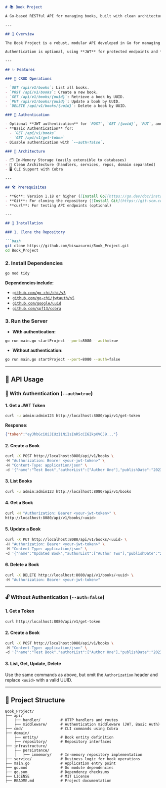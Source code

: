 

````markdown
# 📚 Book Project

A Go-based RESTful API for managing books, built with clean architecture principles and supporting CRUD operations with optional JWT and Basic Authentication.

---

## 📖 Overview

The Book Project is a robust, modular API developed in Go for managing a collection of books. It provides endpoints for creating, reading, updating, and deleting books, with a clean architecture that separates concerns into domain, application, and infrastructure layers.

Authentication is optional, using **JWT** for protected endpoints and **Basic Authentication** for listing books and token generation. The `--auth=false` flag disables all authentication, making it ideal for development and testing.

---

## ✨ Features

### 🔧 CRUD Operations

- `GET /api/v1/books`: List all books.
- `POST /api/v1/books`: Create a new book.
- `GET /api/v1/books/{uuid}`: Retrieve a book by UUID.
- `PUT /api/v1/books/{uuid}`: Update a book by UUID.
- `DELETE /api/v1/books/{uuid}`: Delete a book by UUID.

### 🔐 Authentication

- Optional **JWT authentication** for `POST`, `GET /{uuid}`, `PUT`, and `DELETE` endpoints.
- **Basic Authentication** for:
  - `GET /api/v1/books`
  - `GET /api/v1/get-token`
- Disable authentication with `--auth=false`.

### 🧠 Architecture

- 🗂️ In-Memory Storage (easily extensible to databases)
- 🧱 Clean Architecture (handlers, services, repos, domain separated)
- 🖥️ CLI Support with Cobra

---

## 🛠️ Prerequisites

- **Go**: Version 1.18 or higher ([Install Go](https://go.dev/doc/install))
- **Git**: For cloning the repository ([Install Git](https://git-scm.com/book/en/v2/Getting-Started-Installing-Git))
- **curl**: For testing API endpoints (optional)

---

## 🚀 Installation

### 1. Clone the Repository

```bash
git clone https://github.com/biswasurmi/Book_Project.git
cd Book_Project
````

### 2. Install Dependencies

```bash
go mod tidy
```

**Dependencies include:**

* [`github.com/go-chi/chi/v5`](https://github.com/go-chi/chi)
* [`github.com/go-chi/jwtauth/v5`](https://github.com/go-chi/jwtauth)
* [`github.com/google/uuid`](https://github.com/google/uuid)
* [`github.com/spf13/cobra`](https://github.com/spf13/cobra)

### 3. Run the Server

* **With authentication:**

```bash
go run main.go startProject --port=8080 --auth=true
```

* **Without authentication:**

```bash
go run main.go startProject --port=8080 --auth=false
```

---

## 📡 API Usage

### 🔐 With Authentication (`--auth=true`)

#### 1. Get a JWT Token

```bash
curl -u admin:admin123 http://localhost:8080/api/v1/get-token
```

**Response:**

```json
{"token":"eyJhbGciOiJIUzI1NiIsInR5cCI6IkpXVCJ9..."}
```

#### 2. Create a Book

```bash
curl -X POST http://localhost:8080/api/v1/books \
-H "Authorization: Bearer <your-jwt-token>" \
-H "Content-Type: application/json" \
-d '{"name":"Test Book","authorList":["Author One"],"publishDate":"2023-01-01","isbn":"1234567890"}'
```

#### 3. List Books

```bash
curl -u admin:admin123 http://localhost:8080/api/v1/books
```

#### 4. Get a Book

```bash
curl -H "Authorization: Bearer <your-jwt-token>" \
http://localhost:8080/api/v1/books/<uuid>
```

#### 5. Update a Book

```bash
curl -X PUT http://localhost:8080/api/v1/books/<uuid> \
-H "Authorization: Bearer <your-jwt-token>" \
-H "Content-Type: application/json" \
-d '{"name":"Updated Book","authorList":["Author Two"],"publishDate":"2024-01-01","isbn":"0987654321"}'
```

#### 6. Delete a Book

```bash
curl -X DELETE http://localhost:8080/api/v1/books/<uuid> \
-H "Authorization: Bearer <your-jwt-token>"
```

---

### 🔓 Without Authentication (`--auth=false`)

#### 1. Get a Token

```bash
curl http://localhost:8080/api/v1/get-token
```

#### 2. Create a Book

```bash
curl -X POST http://localhost:8080/api/v1/books \
-H "Content-Type: application/json" \
-d '{"name":"Test Book","authorList":["Author One"],"publishDate":"2023-01-01","isbn":"1234567890"}'
```

#### 3. List, Get, Update, Delete

Use the same commands as above, but omit the `Authorization` header and replace `<uuid>` with a valid UUID.

---

## 📂 Project Structure

```
Book_Project/
├── api/
│   ├── handler/         # HTTP handlers and routes
│   ├── middleware/      # Authentication middleware (JWT, Basic Auth)
├── cmd/                 # CLI commands using Cobra
├── domain/
│   ├── entity/          # Book entity definition
│   ├── repository/      # Repository interfaces
├── infrastructure/
│   ├── persistance/
│   │   ├── inmemory/    # In-memory repository implementation
├── service/             # Business logic for book operations
├── main.go              # Application entry point
├── go.mod               # Go module dependencies
├── go.sum               # Dependency checksums
├── LICENSE              # MIT License
├── README.md            # Project documentation
```
